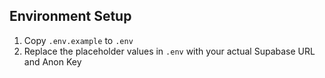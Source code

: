 ## Environment Setup
1. Copy `.env.example` to `.env`
2. Replace the placeholder values in `.env` with your actual Supabase URL and Anon Key

